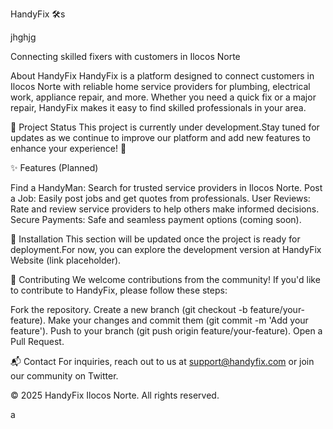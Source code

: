 HandyFix 🛠️s

  jhghjg



  Connecting skilled fixers with customers in Ilocos Norte



  



About HandyFix
HandyFix is a platform designed to connect customers in Ilocos Norte with reliable home service providers for plumbing, electrical work, appliance repair, and more. Whether you need a quick fix or a major repair, HandyFix makes it easy to find skilled professionals in your area.

📢 Project Status
This project is currently under development.Stay tuned for updates as we continue to improve our platform and add new features to enhance your experience! 🚧

✨ Features (Planned)

Find a HandyMan: Search for trusted service providers in Ilocos Norte.
Post a Job: Easily post jobs and get quotes from professionals.
User Reviews: Rate and review service providers to help others make informed decisions.
Secure Payments: Safe and seamless payment options (coming soon).


🔧 Installation
This section will be updated once the project is ready for deployment.For now, you can explore the development version at HandyFix Website (link placeholder).

🤝 Contributing
We welcome contributions from the community! If you'd like to contribute to HandyFix, please follow these steps:

Fork the repository.
Create a new branch (git checkout -b feature/your-feature).
Make your changes and commit them (git commit -m 'Add your feature').
Push to your branch (git push origin feature/your-feature).
Open a Pull Request.


📬 Contact
For inquiries, reach out to us at support@handyfix.com or join our community on Twitter.


  © 2025 HandyFix Ilocos Norte. All rights reserved.

a


